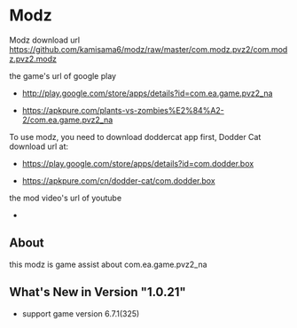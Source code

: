 # Modz

Modz download url https://github.com/kamisama6/modz/raw/master/com.modz.pvz2/com.modz.pvz2.modz

the game's url of google play 

* http://play.google.com/store/apps/details?id=com.ea.game.pvz2_na

* https://apkpure.com/plants-vs-zombies%E2%84%A2-2/com.ea.game.pvz2_na

To use modz, you need to download doddercat app first, Dodder Cat download url at:

* https://play.google.com/store/apps/details?id=com.dodder.box

* https://apkpure.com/cn/dodder-cat/com.dodder.box
            		  
the mod video's url of youtube

* 


## About

this modz is game assist about com.ea.game.pvz2_na

## What's New in Version "1.0.21"

* support game version 6.7.1(325) 
